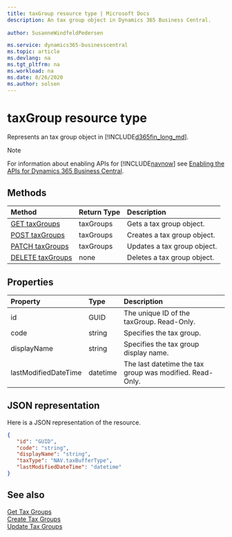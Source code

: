 ```yaml
---
title: taxGroup resource type | Microsoft Docs
description: An tax group object in Dynamics 365 Business Central.
 
author: SusanneWindfeldPedersen

ms.service: dynamics365-businesscentral
ms.topic: article
ms.devlang: na
ms.tgt_pltfrm: na
ms.workload: na
ms.date: 8/26/2020
ms.author: solsen
---
```


# taxGroup resource type
Represents an tax group object in [!INCLUDE[d365fin_long_md](../../includes/d365fin_long_md.md)].

> [!NOTE]  
> For information about enabling APIs for [!INCLUDE[navnow](../../includes/navnow_md.md)] see [Enabling the APIs for Dynamics 365 Business Central](../enabling-apis-for-dynamics-nav.md).

## Methods

| Method       | Return Type  |Description|
|:---------------|:--------|:----------|
|[GET taxGroups](../api/dynamics_taxGroups_get.md)|taxGroups|Gets a tax group object.|
|[POST taxGroups](../api/dynamics_create_taxGroups.md)|taxGroups|Creates a tax group object.|
|[PATCH taxGroups](../api/dynamics_taxGroups_update.md)|taxGroups|Updates a tax group object.|
|[DELETE taxGroups](../api/dynamics_taxGroups_delete.md)|none|Deletes a tax group object.|

## Properties

| Property     | Type   |Description|
|:---------------|:--------|:----------|
|id|GUID|The unique ID of the taxGroup. Read-Only.|
|code|string|Specifies the tax group.|
|displayName|string|Specifies the tax group display name.|
|lastModifiedDateTime|datetime|The last datetime the tax group was modified. Read-Only.|  


## JSON representation

Here is a JSON representation of the resource.


```json
{
   "id": "GUID",
   "code": "string",
   "displayName": "string",
   "taxType": "NAV.taxBufferType",
   "lastModifiedDateTime": "datetime"
}
```
## See also
  
[Get Tax Groups](../api/dynamics_taxgroups_get.md)  
[Create Tax Groups](../api/dynamics_create_taxgroups.md)  
[Update Tax Groups](../api/dynamics_taxgroups_update.md)  
